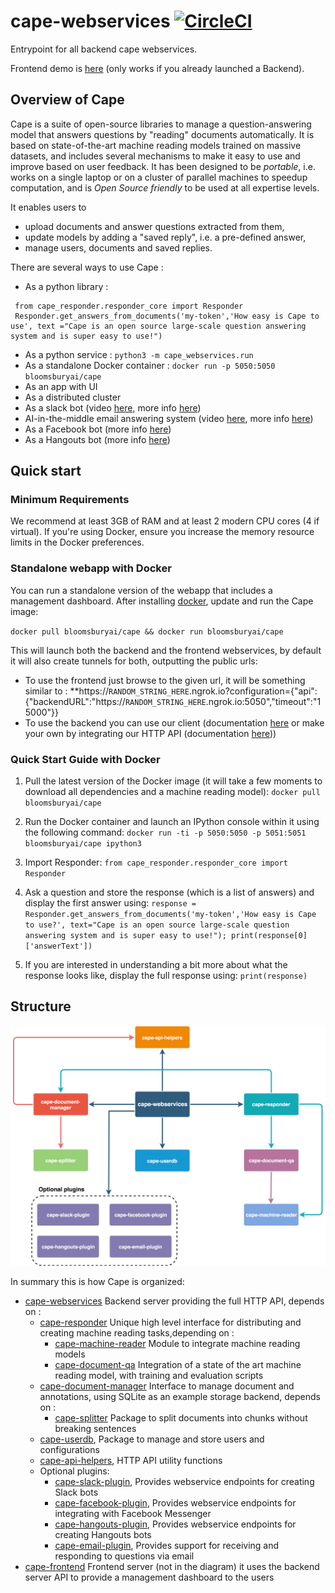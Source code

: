 # cape-webservices [![CircleCI](https://circleci.com/gh/bloomsburyai/cape-webservices.svg?style=svg&circle-token=fa3cd468ad24f3f22e56daaed4ba32fee60e0918)](https://circleci.com/gh/bloomsburyai/cape-webservices)

Entrypoint for all backend cape webservices.

Frontend demo is [here](http://bloomsbury.ai/landing.html) (only works if you already launched a Backend).

## Overview of Cape

Cape is a suite of open-source libraries to manage a question-answering model that answers questions by "reading" documents automatically. It is based on state-of-the-art machine reading models trained on massive datasets, and includes several mechanisms to make it easy to use and improve based on user feedback. It has been designed to be *portable*, i.e. works on a single laptop or on a cluster of parallel machines to speedup computation, and is *Open Source friendly* to be used at all expertise levels.

It enables users to 
- upload documents and answer questions extracted from them, 
- update models by adding a "saved reply", i.e. a pre-defined answer,
- manage users, documents and saved replies.

There are several ways to use Cape : 
    
   * As a python library :
   ``` 
    from cape_responder.responder_core import Responder
    Responder.get_answers_from_documents('my-token','How easy is Cape to use', text ="Cape is an open source large-scale question answering system and is super easy to use!")
   ```
   * As a python service : `python3 -m cape_webservices.run`
   * As a standalone Docker container : `docker run -p 5050:5050 bloomsburyai/cape`
   * As an app with UI
   * As a distributed cluster
   * As a slack bot (video [here](https://vimeo.com/258053984), more info [here](https://github.com/bloomsburyai/cape-slack-plugin))
   * AI-in-the-middle email answering system (video [here](https://vimeo.com/258794094), more info [here](https://github.com/bloomsburyai/cape-email-plugin))
   * As a Facebook bot (more info [here](https://github.com/bloomsburyai/cape-facebook-plugin))
   * As a Hangouts bot (more info [here](https://github.com/bloomsburyai/cape-hangouts-plugin))
   
## Quick start


### Minimum Requirements

We recommend at least 3GB of RAM and at least 2 modern CPU cores (4 if virtual). If you're using Docker, ensure you increase the memory resource limits in the Docker preferences.


### Standalone webapp with Docker

You can run a standalone version of the webapp that includes a management dashboard.
After installing [docker](https://www.docker.com/community-edition), update and run the Cape image:

`docker pull bloomsburyai/cape && docker run bloomsburyai/cape`

This will launch both the backend and the frontend webservices, by default it will also create tunnels for both, outputting the public urls:

   * To use the frontend just browse to the given url, it will be something similar to :
 **https://`RANDOM_STRING_HERE`.ngrok.io?configuration={"api":{"backendURL":"https://`RANDOM_STRING_HERE`.ngrok.io:5050","timeout":"15000"}}
   * To use the backend you can use our client (documentation [here](http://cape-client.readthedocs.io/en/latest/) or make your own by integrating our HTTP API (documentation [here](https://`RANDOM_STRING_HERE`.ngrok.io/documentation/index.html)))

### Quick Start Guide with Docker

1. Pull the latest version of the Docker image (it will take a few moments to download all dependencies and a machine reading model):
`docker pull bloomsburyai/cape`

1. Run the Docker container and launch an IPython console within it using the following command: 
`docker run -ti -p 5050:5050 -p 5051:5051 bloomsburyai/cape ipython3`

1. Import Responder: 
`from cape_responder.responder_core import Responder`

1. Ask a question and store the response (which is a list of answers) and display the first answer using: `response = Responder.get_answers_from_documents('my-token','How easy is Cape to use?', text="Cape is an open source large-scale question answering system and is super easy to use!"); print(response[0]['answerText'])`

1. If you are interested in understanding a bit more about what the response looks like, display the full response using: `print(response)`


## Structure

![Dependencies Diagram](docs/Dependencies.png)

In summary this is how Cape is organized:
   
   * [cape-webservices](https://github.com/bloomsburyai/cape-webservices) Backend server providing the full HTTP API, depends on :
      * [cape-responder](https://github.com/bloomsburyai/cape-responder) Unique high level interface for distributing and creating machine reading tasks,depending on :
        - [cape-machine-reader](https://github.com/bloomsburyai/cape-machine-reader) Module to integrate machine reading models
        - [cape-document-qa](https://github.com/bloomsburyai/cape-document-qa) Integration of a state of the art machine reading model, with training and evaluation scripts
      * [cape-document-manager](https://github.com/bloomsburyai/cape-document-qa) Interface to manage document and annotations, using SQLite as an example storage backend, depends on :
        - [cape-splitter](https://github.com/bloomsburyai/cape-splitter) Package to split documents into chunks without breaking sentences
      * [cape-userdb](https://github.com/bloomsburyai/cape-userdb), Package to manage and store users and configurations
      * [cape-api-helpers](https://github.com/bloomsburyai/cape-api-helpers), HTTP API utility functions
      * Optional plugins:
        - [cape-slack-plugin](https://github.com/bloomsburyai/cape-slack-plugin), Provides webservice endpoints for creating Slack bots
        - [cape-facebook-plugin](https://github.com/bloomsburyai/cape-facebook-plugin), Provides webservice endpoints for integrating with Facebook Messenger
        - [cape-hangouts-plugin](https://github.com/bloomsburyai/cape-hangouts-plugin), Provides webservice endpoints for creating Hangouts bots
        - [cape-email-plugin](https://github.com/bloomsburyai/cape-email-plugin), Provides support for receiving and responding to questions via email
   * [cape-frontend](https://github.com/bloomsburyai/cape-frontend) Frontend server (not in the diagram) it uses the backend server API to provide a management dashboard to the users
